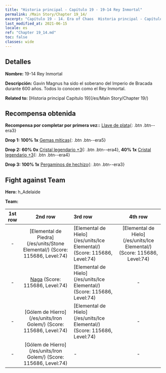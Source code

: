 ```yaml
---
title: "Historia principal - Capítulo 19 - 19-14 Rey Inmortal"
permalink: /Main Story/Chapter 19_14/
excerpt: "Capítulo 19 - 14. Era of Chaos  Historia principal - Capítulo 19_14. 19-14 Rey Inmortal"
last_modified_at: 2021-06-15
locale: es
ref: "Chapter 19_14.md"
toc: false
classes: wide
---
```


## Detalles

 **Nombre:** 19-14 Rey Inmortal

 **Descripción:** Gavin Magnus ha sido el soberano del Imperio de Bracada durante 600 años. Todos lo conocen como el Rey Inmortal.

 **Related to:** [Historia principal Capítulo 19](/es/Main Story/Chapter 19/)

## Recompensa obtenida

 **Recompensa por completar por primera vez::** [Llave de plata](/ItemsES/con_693/){: .btn .btn--era3}

 **Drop 1:** **100% 1x** [Gemas míticas](/ItemsES/mat_65/){: .btn .btn--era5}

 **Drop 2:** **60% 0x** [Cristal legendario +3](/ItemsES/mat_59/){: .btn .btn--era4}, **40% 1x** [Cristal legendario +3](/ItemsES/mat_59/){: .btn .btn--era4}

 **Drop 3:** **100% 1x** [Pergaminos de hechizo](/ItemsES/con_694/){: .btn .btn--era3}


## Fight against Team
 **Hero:** h_Adelaide

 **Team:**


  | 1st row | 2nd row | 3rd row | 4th row |
  |:----:|:----:|:----|:----:|
  | - | [Elemental de Piedra](/es/units/Stone Elemental/) (Score: 115686, Level:74)  | [Elemental de Hielo](/es/units/Ice Elemental/) (Score: 115686, Level:74)  | [Elemental de Hielo](/es/units/Ice Elemental/) (Score: 115686, Level:74)  |
  | - | [Naga](/es/units/Naga/) (Score: 115686, Level:74)  | [Elemental de Hielo](/es/units/Ice Elemental/) (Score: 115686, Level:74)  | - |
  | - | [Gólem de Hierro](/es/units/Iron Golem/) (Score: 115686, Level:74)  | [Elemental de Hielo](/es/units/Ice Elemental/) (Score: 115686, Level:74)  | - |
  | - | [Gólem de Hierro](/es/units/Iron Golem/) (Score: 115686, Level:74)  | - | - |


